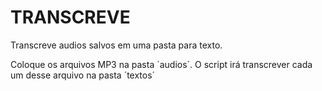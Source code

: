 # TRANSCREVE
Transcreve audios salvos em uma pasta para texto.

Coloque os arquivos MP3 na pasta ´audios´.
O script irá transcrever cada um desse arquivo na pasta ´textos´


